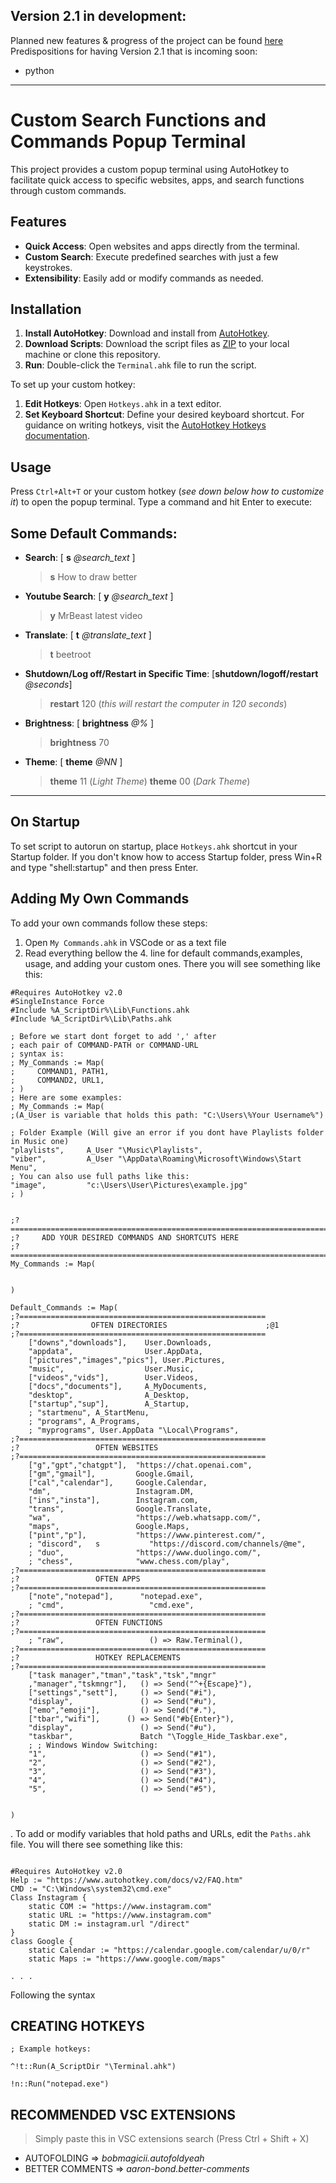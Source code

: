 ## Version 2.1 in development:
Planned new features & progress of the project can be found [here](https://github.com/users/zarkyzaric/projects/1/views/1)
Predispositions for having Version 2.1 that is incoming soon:
+ python
---
# Custom Search Functions and Commands Popup Terminal

This project provides a custom popup terminal using AutoHotkey to facilitate quick access to specific websites, apps, and search functions through custom commands.

## Features

- **Quick Access**: Open websites and apps directly from the terminal.
- **Custom Search**: Execute predefined searches with just a few keystrokes.
- **Extensibility**: Easily add or modify commands as needed.

## Installation

1. **Install AutoHotkey**: Download and install from [AutoHotkey](https://www.autohotkey.com/).
2. **Download Scripts**: Download the script files as [ZIP](https://github.com/zarkyzaric/Terminal-v2/archive/refs/heads/main.zip) to your local machine or clone this repository.
3. **Run**: Double-click the `Terminal.ahk` file to run the script.


To set up your custom hotkey:
1. **Edit Hotkeys**: Open `Hotkeys.ahk` in a text editor.
2. **Set Keyboard Shortcut**: Define your desired keyboard shortcut. For guidance on writing hotkeys, visit the [AutoHotkey Hotkeys documentation](https://www.autohotkey.com/docs/Hotkeys.htm).

## Usage

Press `Ctrl+Alt+T` or your custom hotkey (*see down below how to customize it*) to open the popup terminal. Type a command and hit Enter to execute:

## Some Default Commands:
- **Search**: [ **s** *@search_text* ]
    > **s** How to draw better
- **Youtube Search**: [ **y** *@search_text* ]
    > **y** MrBeast latest video
- **Translate**: [ **t** *@translate_text* ]
    > **t** beetroot
- **Shutdown/Log off/Restart in Specific Time**: [**shutdown/logoff/restart** *@seconds*]
    > **restart** 120 (*this will restart the computer in 120 seconds*)
- **Brightness**: [ **brightness** *@%* ]
    > **brightness** 70
- **Theme**: [ **theme** *@NN* ]
    > **theme** 11 (*Light Theme*)
    > **theme** 00 (*Dark Theme*)
---
## On Startup
To set script to autorun on startup, place `Hotkeys.ahk` shortcut in your Startup folder. If you don't know how to access Startup folder, press Win+R and type "shell:startup" and then press Enter.

## Adding My Own Commands
To add your own commands follow these steps:
1. Open `My Commands.ahk` in VSCode or as a text file
2. Read everything bellow the 4. line for default commands,examples, usage, and adding your custom ones. There you will see something like this:
```ahk
#Requires AutoHotkey v2.0
#SingleInstance Force
#Include %A_ScriptDir%\Lib\Functions.ahk
#Include %A_ScriptDir%\Lib\Paths.ahk

; Before we start dont forget to add ',' after
; each pair of COMMAND-PATH or COMMAND-URL
; syntax is: 
; My_Commands := Map(
;     COMMAND1, PATH1,
;     COMMAND2, URL1,
; )
; Here are some examples: 
; My_Commands := Map(
;(A_User is variable that holds this path: "C:\Users\%Your Username%")

; Folder Example (Will give an error if you dont have Playlists folder in Music one)
"playlists",     A_User "\Music\Playlists",
"viber",         A_User "\AppData\Roaming\Microsoft\Windows\Start Menu",
; You can also use full paths like this:
"image",         "c:\Users\User\Pictures\example.jpg"
; )


;?========================================================================
;?     ADD YOUR DESIRED COMMANDS AND SHORTCUTS HERE
;?========================================================================
My_Commands := Map(


)

Default_Commands := Map(
;?=======================================================
;?                OFTEN DIRECTORIES                      ;@1
;?=======================================================
    ["downs","downloads"],    User.Downloads,
    "appdata",                User.AppData,
    ["pictures","images","pics"], User.Pictures,    
    "music",                  User.Music,
    ["videos","vids"],        User.Videos,
    ["docs","documents"],     A_MyDocuments,
    "desktop",                A_Desktop,
    ["startup","sup"],        A_Startup,
    ; "startmenu", A_StartMenu,
    ; "programs", A_Programs,
    ; "myprograms", User.AppData "\Local\Programs",
;?=======================================================
;?                 OFTEN WEBSITES                
;?=======================================================
    ["g","gpt","chatgpt"],  "https://chat.openai.com",
    ["gm","gmail"],         Google.Gmail,
    ["cal","calendar"],     Google.Calendar,
    "dm",                   Instagram.DM,
    ["ins","insta"],        Instagram.com,
    "trans",                Google.Translate,
    "wa",                   "https://web.whatsapp.com/",
    "maps",                 Google.Maps,
    ["pint","p"],           "https://www.pinterest.com/",
    ; "discord",   s           "https://discord.com/channels/@me",
    ; "duo",                "https://www.duolingo.com/",
    ; "chess",              "www.chess.com/play",
;?=======================================================
;?                 OFTEN APPS                
;?=======================================================
    ["note","notepad"],      "notepad.exe",
    ; "cmd",                   "cmd.exe",
;?=======================================================
;?                 OFTEN FUNCTIONS                
;?=======================================================
    ; "raw",                   () => Raw.Terminal(),
;?=======================================================
;?                 HOTKEY REPLACEMENTS                
;?=======================================================
    ["task manager","tman","task","tsk","mngr"
    ,"manager","tskmngr"],   () => Send("^+{Escape}"),
    ["settings","sett"],     () => Send("#i"),
    "display",               () => Send("#u"),
    ["emo","emoji"],         () => Send("#."),
    ["tbar","wifi"],      () => Send("#b{Enter}"),
    "display",               () => Send("#u"),
    "taskbar",               Batch "\Toggle_Hide_Taskbar.exe",
    ; ; Windows Window Switching:
    "1",                     () => Send("#1"),
    "2",                     () => Send("#2"),
    "3",                     () => Send("#3"),
    "4",                     () => Send("#4"),
    "5",                     () => Send("#5"),


)
```





. To add or modify variables that hold paths and URLs, edit the `Paths.ahk` file. You will there see something like this:
```ahk

#Requires AutoHotkey v2.0
Help := "https://www.autohotkey.com/docs/v2/FAQ.htm"
CMD := "C:\Windows\system32\cmd.exe"
Class Instagram {
    static COM := "https://www.instagram.com"
    static URL := "https://www.instagram.com"
    static DM := instagram.url "/direct"
}
class Google {
    static Calendar := "https://calendar.google.com/calendar/u/0/r"
    static Maps := "https://www.google.com/maps"

. . .
```
Following the syntax 

## CREATING HOTKEYS
```ahk
; Example hotkeys:

^!t::Run(A_ScriptDir "\Terminal.ahk")

!n::Run("notepad.exe")
```

## RECOMMENDED VSC EXTENSIONS
> Simply paste this in VSC extensions search (Press Ctrl + Shift + X)
- AUTOFOLDING => *bobmagicii.autofoldyeah*
- BETTER COMMENTS => *aaron-bond.better-comments*
